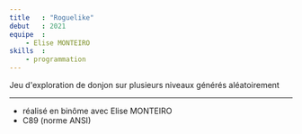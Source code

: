 ```yaml
---
title   : "Roguelike"
debut   : 2021
equipe  : 
    - Elise MONTEIRO
skills  :
    - programmation
---
```

Jeu d'exploration de donjon sur plusieurs niveaux générés aléatoirement  

---

- réalisé en binôme avec Elise MONTEIRO
- C89 (norme ANSI)
